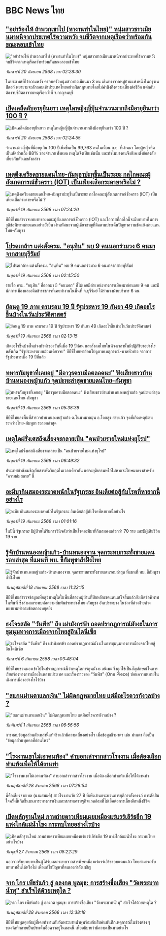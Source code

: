 # BBC News ไทย## ["อย่าร้องไห้ ถ้าพวกเขาไป (หางานทำในไทย)" หนุ่มสาวชาวเมียนมาหนีจากประเทศไร้ความหวัง จบชีวิตจากเหตุเรือคว่ำพร้อมกันขณะลอบเข้าไทย](https://www.bbc.com/thai/articles/c3vzd0qr7kdo?at_medium=RSS&at_campaign=rss?at_campaign=githubrss)!["อย่าร้องไห้ ถ้าพวกเขาไป (หางานทำในไทย)" หนุ่มสาวชาวเมียนมาหนีจากประเทศไร้ความหวัง จบชีวิตจากเหตุเรือคว่ำพร้อมกันขณะลอบเข้าไทย](https://ichef.bbci.co.uk/ace/ws/240/cpsprodpb/c5d5/live/42f9ab40-9221-11f0-8fd6-f3e5d0b160a2.jpg)_วันเสาร์ที่ 20 กันยายน 2568 เวลา 02:28:30_ในประเทศที่ไร้ความหวัง ครอบครัวหนุ่มสาวชาวเมียนมา 3 คน เดินทางจากหมู่บ้านแห่งหนึ่งในกรุงเนปิดอว์ พยายามจะลักลอบเข้าประเทศไทยอย่างผิดกฎหมายโดยไม่คำนึงถึงความเสี่ยงต่อชีวิต แต่กลับต้องจบชีวิตลงจากเหตุเรือคว่ำที่ จ.กาญจนบุรี## [เปิดเคล็ดลับอายุยืนยาว เหตุใดหญิงญี่ปุ่นจำนวนมากถึงมีอายุยืนกว่า 100 ปี ?](https://www.bbc.com/thai/articles/c740w8ke17jo?at_medium=RSS&at_campaign=rss?at_campaign=githubrss)![เปิดเคล็ดลับอายุยืนยาว เหตุใดหญิงญี่ปุ่นจำนวนมากถึงมีอายุยืนกว่า 100 ปี ?](https://ichef.bbci.co.uk/ace/ws/240/cpsprodpb/e1be/live/4fdc17b0-9331-11f0-95b6-f751ff87aca7.jpg)_วันเสาร์ที่ 20 กันยายน 2568 เวลา 02:24:55_จำนวนชาวญี่ปุ่นที่มีอายุเกิน 100 ปีเพิ่มขึ้นเป็น 99,763 คนในเดือน ก.ย. ที่ผ่านมา โดยผู้หญิงคิดเป็นสัดส่วนถึง 88% ของจำนวนทั้งหมด เหตุใดจึงเป็นเช่นนั้น และทำไมบางคนจึงยังคงตั้งข้อสงสัยเกี่ยวกับตัวเลขดังกล่าว## [เหตุตึงเครียดชายแดนไทย-กัมพูชาปะทุขึ้นเป็นระยะ กลไกคณะผู้สังเกตการณ์ชั่วคราว (IOT) เป็นเพียงเสือกระดาษหรือไม่ ?](https://www.bbc.com/thai/articles/c62lgpgz8e6o?at_medium=RSS&at_campaign=rss?at_campaign=githubrss)![เหตุตึงเครียดชายแดนไทย-กัมพูชาปะทุขึ้นเป็นระยะ กลไกคณะผู้สังเกตการณ์ชั่วคราว (IOT) เป็นเพียงเสือกระดาษหรือไม่ ?](https://ichef.bbci.co.uk/ace/ws/240/cpsprodpb/fedd/live/1ddebc00-93b7-11f0-84c8-99de564f0440.jpg)_วันศุกร์ที่ 19 กันยายน 2568 เวลา 07:24:20_บีบีซีไทยสำรวจบทบาทของคณะผู้สังเกตการณ์ชั่วคราว (IOT) และโอกาสที่กลไกนี้จะมีบทบาทในการยุติข้อพิพาทชายแดนอย่างยั่งยืน ผ่านทัศนะจากผู้เชี่ยวชาญที่ติดตามประเด็นปัญหาความขัดแย้งชายแดนไทย-กัมพูชา## [โปรดเกล้าฯ แต่งตั้งครม. "อนุทิน" พบ 9 คนนอกร่วมวง 6 คนมาจากสายบุรีรัมย์](https://www.bbc.com/thai/articles/ce86mk27vjdo?at_medium=RSS&at_campaign=rss?at_campaign=githubrss)![โปรดเกล้าฯ แต่งตั้งครม. "อนุทิน" พบ 9 คนนอกร่วมวง 6 คนมาจากสายบุรีรัมย์](https://ichef.bbci.co.uk/ace/ws/240/cpsprodpb/3dd2/live/b4ac3e80-94f9-11f0-b23e-499dc24263e8.jpg)_วันศุกร์ที่ 19 กันยายน 2568 เวลา 02:45:50_รายชื่อ ครม. “อนุทิน” ที่ออกมา มี “คนนอก” ที่ไม่เคยมีตำแหน่งทางการเมืองมาก่อนเลย 9 คน และมีนักการเมืองและอดีตข้าราชการที่เคยทำงานในพื้นที่ จ.บุรีรัมย์ ได้ร่วมวงฝ่ายบริหาร 6 คน## [ย้อนดู 19 ภาพ ครบรอบ 19 ปี รัฐประหาร 19 กันยา 49 เกิดอะไรขึ้นบ้างในวันประวัติศาสตร์](https://www.bbc.com/thai/articles/c9309wezn7xo?at_medium=RSS&at_campaign=rss?at_campaign=githubrss)![ย้อนดู 19 ภาพ ครบรอบ 19 ปี รัฐประหาร 19 กันยา 49 เกิดอะไรขึ้นบ้างในวันประวัติศาสตร์](https://ichef.bbci.co.uk/ace/ws/240/cpsprodpb/6443/live/ee4fe820-9464-11f0-ac86-19361839f74f.jpg)_วันศุกร์ที่ 19 กันยายน 2568 เวลา 02:13:15_เกิดอะไรขึ้นบ้างในช่วงหัวค่ำของวันนี้เมื่อ 19 ปีก่อน และสังคมไทยในห้วงเวลานั้นมีปฏิกิริยาอย่างไรหลังเกิด "รัฐประหารแบบม้วนเดียวจบ" บีบีซีไทยพาย้อนไปดูภาพเหตุการณ์-พาดหัวข่าว จากการรัฐประหารเมื่อ 19 ปีที่แล้ว## [ทหารกัมพูชาที่เคยอยู่ "มีอาวุธครบมือตลอดนะ" ฟังเสียงชาวบ้านบ้านหนองหญ้าแก้ว จุดปะทะล่าสุดชายแดนไทย-กัมพูชา](https://www.bbc.com/thai/articles/c62ldp88l84o?at_medium=RSS&at_campaign=rss?at_campaign=githubrss)![ทหารกัมพูชาที่เคยอยู่ "มีอาวุธครบมือตลอดนะ" ฟังเสียงชาวบ้านบ้านหนองหญ้าแก้ว จุดปะทะล่าสุดชายแดนไทย-กัมพูชา](https://ichef.bbci.co.uk/ace/ws/240/cpsprodpb/d683/live/27625750-951a-11f0-b391-6936825093bd.jpg)_วันศุกร์ที่ 19 กันยายน 2568 เวลา 05:38:38_บีบีซีไทยลงพื้นที่สำรวจบ้านหนองหญ้าแก้ว ต.โนนหมากมุ่น อ.โคกสูง สระแก้ว จุดที่เกิดเหตุปะทะระหว่างไทย-กัมพูชา ระลอกล่าสุด## [เหตุใดฝรั่งเศสถึงเสี่ยงจะกลายเป็น "คนป่วยรายใหม่แห่งยุโรป"](https://www.bbc.com/thai/articles/cy85jq91yevo?at_medium=RSS&at_campaign=rss?at_campaign=githubrss)![เหตุใดฝรั่งเศสถึงเสี่ยงจะกลายเป็น "คนป่วยรายใหม่แห่งยุโรป"](https://ichef.bbci.co.uk/ace/ws/240/cpsprodpb/cf21/live/44ae5780-953f-11f0-b391-6936825093bd.jpg)_วันศุกร์ที่ 19 กันยายน 2568 เวลา 09:49:32_ประเทศกำลังเผชิญกับสารพัดวิกฤตในเวลาเดียวกัน แต่จะยุติธรรมหรือไม่หากจะโทษมาครงสำหรับ “ความล่มสลาย” นี้## [อะมีบากินสมองระบาดหนักในรัฐเกรละ อินเดียต่อสู้กับโรคที่หายากนี้อย่างไร](https://www.bbc.com/thai/articles/ced5g45zz30o?at_medium=RSS&at_campaign=rss?at_campaign=githubrss)![อะมีบากินสมองระบาดหนักในรัฐเกรละ อินเดียต่อสู้กับโรคที่หายากนี้อย่างไร](https://ichef.bbci.co.uk/ace/ws/240/cpsprodpb/8ebc/live/55e37030-92b5-11f0-9cf6-cbf3e73ce2b9.jpg)_วันศุกร์ที่ 19 กันยายน 2568 เวลา 01:01:16_ในปีนี้ รัฐเกรละ มีผู้ป่วยได้รับการวินิจฉัยว่าเป็นโรคอะมีบาที่กินสมองแล้วกว่า 70 ราย และมีผู้เสียชีวิต 19 ราย## [รู้จักบ้านหนองหญ้าแก้ว-บ้านหนองจาน จุดกระทบกระทั่งชายแดนรอบล่าสุด ที่แผนที่ ทบ. ชี้กัมพูชาล้ำฝั่งไทย](https://www.bbc.com/thai/articles/cvg98m836l5o?at_medium=RSS&at_campaign=rss?at_campaign=githubrss)![รู้จักบ้านหนองหญ้าแก้ว-บ้านหนองจาน จุดกระทบกระทั่งชายแดนรอบล่าสุด ที่แผนที่ ทบ. ชี้กัมพูชาล้ำฝั่งไทย](https://ichef.bbci.co.uk/ace/ws/240/cpsprodpb/7870/live/0f11f080-946f-11f0-b391-6936825093bd.jpg)_วันพฤหัสบดีที่ 18 กันยายน 2568 เวลา 11:22:15_บีบีซีไทยสำรวจข้อมูลเพื่อดูว่าเหตุใดในพื้นที่สองหมู่บ้านที่ปักหลักเขตแดนเสร็จสิ้นแล้วยังเกิดข้อพิพาทในพื้นที่ ซึ่งส่งผลกระทบต่อความสัมพันธ์ระหว่างไทย-กัมพูชา อันเปราะบาง ในช่วงที่ต่างฝ่ายต่างพยายามทำตามข้อตกลงหยุดยิง## [ธงโจรสลัด "วันพีซ" ถึง เผ่ามังกรฟ้า ถอดปรากฏการณ์มังงะในการชุมนุมทางการเมืองจากไทยสู่อินโดนีเซีย](https://www.bbc.com/thai/articles/cm2123j7vlyo?at_medium=RSS&at_campaign=rss?at_campaign=githubrss)![ธงโจรสลัด "วันพีซ" ถึง เผ่ามังกรฟ้า ถอดปรากฏการณ์มังงะในการชุมนุมทางการเมืองจากไทยสู่อินโดนีเซีย](https://ichef.bbci.co.uk/ace/ws/240/cpsprodpb/5ae3/live/e67034c0-87bc-11f0-84c8-99de564f0440.jpg)_วันเสาร์ที่ 6 กันยายน 2568 เวลา 03:48:04_บีบีซีไทยชวนมองเข้าไปในปรากฏการณ์นี้ว่าเหตุใดการ์ตูนมังงะ อนิเมะ จึงถูกใช้เป็นสัญลักษณ์ในการเรียกร้องทางการเมืองในหลายประเทศ และเรื่องราวของ “วันพีซ” (One Piece)  ซ่อนความหมายในเชิงการเมืองอย่างไรไว้บ้าง## ["สแกนม่านตาแลกเงิน" ไม่ผิดกฎหมายไทย แต่มีอะไรควรกังวลบ้าง ?](https://www.bbc.com/thai/articles/ce83x2zgz4eo?at_medium=RSS&at_campaign=rss?at_campaign=githubrss)!["สแกนม่านตาแลกเงิน" ไม่ผิดกฎหมายไทย แต่มีอะไรควรกังวลบ้าง ?](https://ichef.bbci.co.uk/ace/ws/240/cpsprodpb/2eac/live/cfc707c0-84c0-11f0-9cf6-cbf3e73ce2b9.jpg)_วันจันทร์ที่ 1 กันยายน 2568 เวลา 06:56:56_การมอบข้อมูลส่วนตัวเหล่านี้แท้จริงแล้วมีความเสี่ยงอย่างไร เมื่อข้อมูลชีวมาตร เช่น ม่านตา ถือเป็น "ข้อมูลส่วนบุคคลที่อ่อนไหว"## ["โรงงานเขาไม่เอาคนท้อง" คำบอกเล่าจากสาวโรงงาน เมื่อต้องเลือกทำแท้งเพื่อให้ได้งานทำ](https://www.bbc.com/thai/articles/c99m8zxxmd5o?at_medium=RSS&at_campaign=rss?at_campaign=githubrss)!["โรงงานเขาไม่เอาคนท้อง" คำบอกเล่าจากสาวโรงงาน เมื่อต้องเลือกทำแท้งเพื่อให้ได้งานทำ](https://ichef.bbci.co.uk/ace/ws/240/cpsprodpb/006d/live/88837b50-8317-11f0-a34f-318be3fb0481.jpg)_วันพฤหัสบดีที่ 28 สิงหาคม 2568 เวลา 07:28:54_นี่คือเสียงจากเบล (นามสมมติ) สาวโรงงานวัย 27 ปี ที่เพิ่งผ่านกระบวนการยุติการตั้งครรภ์ การตัดสินใจครั้งนี้เกิดขึ้นบนภาระทางการเงินและสภาพเศรษฐกิจแวดล้อมที่ไม่เอื้อต่อการเลี้ยงอีกหนึ่งชีวิต## [เปิดหลักฐานใหม่ ภาพถ่ายดาวเทียมเผยเหมืองแร่แรร์เอิร์ธอีก 19 แห่งใกล้แม่น้ำโขง กระทบไทยอย่างไรบ้าง](https://www.bbc.com/thai/articles/cp8zel343vdo?at_medium=RSS&at_campaign=rss?at_campaign=githubrss)![เปิดหลักฐานใหม่ ภาพถ่ายดาวเทียมเผยเหมืองแร่แรร์เอิร์ธอีก 19 แห่งใกล้แม่น้ำโขง กระทบไทยอย่างไรบ้าง](https://ichef.bbci.co.uk/ace/ws/240/cpsprodpb/28e7/live/2e90c820-832e-11f0-a34f-318be3fb0481.png)_วันพุธที่ 27 สิงหาคม 2568 เวลา 08:22:29_นอกจากรับบทบาทเป็นผู้ได้รับผลกระทบจากสารพิษเหมืองแร่แรร์เอิร์ธรอบแดนแล้ว ไทยสามารถรับบทบาทอื่นได้หรือไม่ เพื่อแก้ไขปัญหาที่ตนเองกำลังเผชิญ## [จาก ไกร เพ็ชร์แก้ว สู่ อลงกต พูลมุข: การสร้างชื่อเสียง "วัดพระบาทน้ำพุ" สำเร็จได้ด้วยเหตุใด ?](https://www.bbc.com/thai/articles/c4gzdernd12o?at_medium=RSS&at_campaign=rss?at_campaign=githubrss)![จาก ไกร เพ็ชร์แก้ว สู่ อลงกต พูลมุข: การสร้างชื่อเสียง "วัดพระบาทน้ำพุ" สำเร็จได้ด้วยเหตุใด ?](https://ichef.bbci.co.uk/ace/ws/240/cpsprodpb/e89a/live/83f8ff60-8402-11f0-bd2b-c9a8fb561af5.jpg)_วันพฤหัสบดีที่ 28 สิงหาคม 2568 เวลา 12:38:18_บีบีซีไทยพูดคุยกับผู้ที่เคยทำงานกับวัดพระบาทน้ำพุพร้อมกับสืบค้นบันทึกเหตุการณ์ในช่วงต่าง ๆ ของวัดที่กลายเป็นประเด็นอื้อฉาวอยู่ในตอนนี้ เพื่ออธิบายว่ามีความเป็นมาอย่างไร